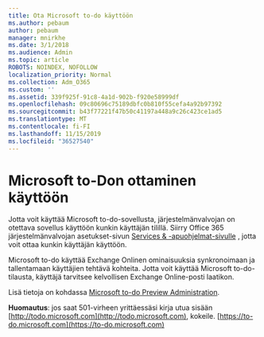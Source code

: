 ```yaml
---
title: Ota Microsoft to-do käyttöön
ms.author: pebaum
author: pebaum
manager: mnirkhe
ms.date: 3/1/2018
ms.audience: Admin
ms.topic: article
ROBOTS: NOINDEX, NOFOLLOW
localization_priority: Normal
ms.collection: Adm_O365
ms.custom: ''
ms.assetid: 339f925f-91c8-4a1d-902b-f920e58999df
ms.openlocfilehash: 09c80696c75189dbfc0b810f55cefa4a92b97392
ms.sourcegitcommit: b43f77221f47b50c41197a448a9c26c423ce1ad5
ms.translationtype: MT
ms.contentlocale: fi-FI
ms.lasthandoff: 11/15/2019
ms.locfileid: "36527540"
---
```

# <a name="how-to-enable-microsoft-to-do"></a>Microsoft to-Don ottaminen käyttöön

Jotta voit käyttää Microsoft to-do-sovellusta, järjestelmänvalvojan on otettava sovellus käyttöön kunkin käyttäjän tilillä. Siirry Office 365 järjestelmänvalvojan asetukset-sivun [Services &amp; -apuohjelmat-sivulle](https://portal.office.com/adminportal/home#/Settings/ServicesAndAddIns) , jotta voit ottaa kunkin käyttäjän käyttöön. 
  
Microsoft to-do käyttää Exchange Onlinen ominaisuuksia synkronoimaan ja tallentamaan käyttäjien tehtävä kohteita. Jotta voit käyttää Microsoft to-do-tilausta, käyttäjä tarvitsee kelvollisen Exchange Online-posti laatikon.
  
Lisä tietoja on kohdassa [Microsoft to-do Preview Administration](https://support.office.com/article/490c1a8c-2333-4952-8125-841afadb9620.aspx).
  
 **Huomautus**: jos saat 501-virheen yrittäessäsi kirja utua sisään [http://todo.microsoft.com](http://todo.microsoft.com), kokeile. [https://to-do.microsoft.com](https://to-do.microsoft.com)
  

